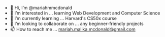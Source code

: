 - 👋 Hi, I’m @mariahmmcdonald
- 👀 I’m interested in ... learning Web Development and Computer Science
- 🌱 I’m currently learning ... Harvard's CS50x course
- 💞️ I’m looking to collaborate on ... any beginner-friendly projects 
- 📫 How to reach me ... mariah.malika.mcdonald@gmail.com 
<!---
mariahmmcdonald/mariahmmcdonald is a ✨ special ✨ repository because its `README.md` (this file) appears on your GitHub profile.
You can click the Preview link to take a look at your changes.
--->
